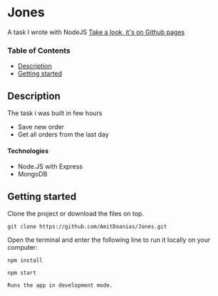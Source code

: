 # Jones
A task I wrote with NodeJS
[Take a look, it's on Github pages](https://github.com/AmitDoanias/Jones "Github pages link")

### Table of Contents
- [Description](#description)
- [Getting started](#getting-started)

## Description
The task i was built in few hours
- Save new order
- Get all orders from the last day


#### Technologies
- Node.JS with Express
- MongoDB

## Getting started
Clone the project or download the files on top.
```
git clone https://github.com/AmitDoanias/Jones.git
```
Open the terminal and enter the following line to run it locally on your computer:
```
npm install
```
```
npm start
```
```
Runs the app in development mode.
```

